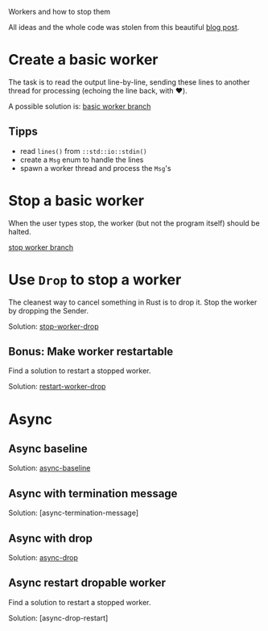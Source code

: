 Workers and how to stop them

All ideas and the whole code was stolen from this beautiful [blog post].

# Create a basic worker

The task is to read the output line-by-line, sending these lines to another thread for processing (echoing the line back, with ❤️).

A possible solution is: [basic worker branch]

## Tipps

* read `lines()` from `::std::io::stdin()`
* create a `Msg` enum to handle the lines
* spawn a worker thread and process the `Msg`'s

# Stop a basic worker

When the user types stop, the worker (but not the program itself) should be halted.

[stop worker branch]

# Use `Drop` to stop a worker

The cleanest way to cancel something in Rust is to drop it. Stop the worker
by dropping the Sender.

Solution: [stop-worker-drop]

## Bonus: Make worker restartable

Find a solution to restart a stopped worker.

Solution: [restart-worker-drop]


# Async
## Async baseline

Solution: [async-baseline]

## Async with termination message

Solution: [async-termination-message]

## Async with drop

Solution: [async-drop]

## Async restart dropable worker

Find a solution to restart a stopped worker.

Solution: [async-drop-restart]





[blog post]: https://matklad.github.io/2018/03/03/stopping-a-rust-worker.html
[basic worker branch]: https://github.com/zzeroo/kata-rust-worker/tree/basic-worker
[stop worker branch]: https://github.com/zzeroo/kata-rust-worker/tree/stop-worker
[stop-worker-drop]: https://github.com/zzeroo/kata-rust-worker/tree/stop-worker-drop
[restart-worker-drop]: https://github.com/zzeroo/kata-rust-worker/tree/restart-worker-drop
[async-baseline]: https://github.com/zzeroo/kata-rust-worker/tree/async-baseline
[async-drop]:
[async-drop-restart]:
